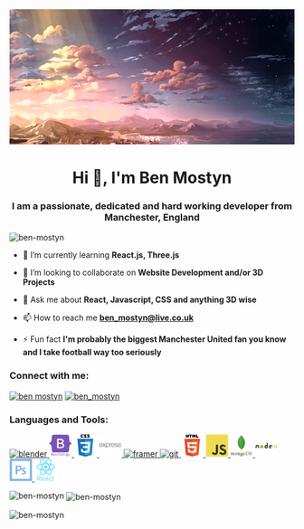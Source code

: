 <div align="center">
 <img width="1000" src="giffy.gif" >
</div>
<h1 align="center">Hi 👋, I'm Ben Mostyn</h1>
<h3 align="center">I am a passionate, dedicated and hard working developer from Manchester, England</h3>

<p align="left"> <img src="https://komarev.com/ghpvc/?username=ben-mostyn&label=Profile%20views&color=0e75b6&style=flat" alt="ben-mostyn" /> </p>

- 🌱 I’m currently learning **React.js, Three.js**

- 👯 I’m looking to collaborate on **Website Development and/or 3D Projects**

- 💬 Ask me about **React, Javascript, CSS and anything 3D wise**

- 📫 How to reach me **ben_mostyn@live.co.uk**

- ⚡ Fun fact **I'm probably the biggest Manchester United fan you know and I take football way too seriously**

<h3 align="left">Connect with me:</h3>
<p align="left">
<a href="https://linkedin.com/in/ben mostyn" target="blank"><img align="center" src="https://raw.githubusercontent.com/rahuldkjain/github-profile-readme-generator/master/src/images/icons/Social/linked-in-alt.svg" alt="ben mostyn" height="30" width="40" /></a>
<a href="https://instagram.com/ben_mostyn" target="blank"><img align="center" src="https://raw.githubusercontent.com/rahuldkjain/github-profile-readme-generator/master/src/images/icons/Social/instagram.svg" alt="ben_mostyn" height="30" width="40" /></a>
</p>

<h3 align="left">Languages and Tools:</h3>
<p align="left"> <a href="https://www.blender.org/" target="_blank" rel="noreferrer"> <img src="https://download.blender.org/branding/community/blender_community_badge_white.svg" alt="blender" width="40" height="40"/> </a> <a href="https://getbootstrap.com" target="_blank" rel="noreferrer"> <img src="https://raw.githubusercontent.com/devicons/devicon/master/icons/bootstrap/bootstrap-plain-wordmark.svg" alt="bootstrap" width="40" height="40"/> </a> <a href="https://www.w3schools.com/css/" target="_blank" rel="noreferrer"> <img src="https://raw.githubusercontent.com/devicons/devicon/master/icons/css3/css3-original-wordmark.svg" alt="css3" width="40" height="40"/> </a> <a href="https://expressjs.com" target="_blank" rel="noreferrer"> <img src="https://raw.githubusercontent.com/devicons/devicon/master/icons/express/express-original-wordmark.svg" alt="express" width="40" height="40"/> </a> <a href="https://www.framer.com/" target="_blank" rel="noreferrer"> <img src="https://www.vectorlogo.zone/logos/framer/framer-icon.svg" alt="framer" width="40" height="40"/> </a> <a href="https://git-scm.com/" target="_blank" rel="noreferrer"> <img src="https://www.vectorlogo.zone/logos/git-scm/git-scm-icon.svg" alt="git" width="40" height="40"/> </a> <a href="https://www.w3.org/html/" target="_blank" rel="noreferrer"> <img src="https://raw.githubusercontent.com/devicons/devicon/master/icons/html5/html5-original-wordmark.svg" alt="html5" width="40" height="40"/> </a> <a href="https://developer.mozilla.org/en-US/docs/Web/JavaScript" target="_blank" rel="noreferrer"> <img src="https://raw.githubusercontent.com/devicons/devicon/master/icons/javascript/javascript-original.svg" alt="javascript" width="40" height="40"/> </a> <a href="https://www.mongodb.com/" target="_blank" rel="noreferrer"> <img src="https://raw.githubusercontent.com/devicons/devicon/master/icons/mongodb/mongodb-original-wordmark.svg" alt="mongodb" width="40" height="40"/> </a> <a href="https://nodejs.org" target="_blank" rel="noreferrer"> <img src="https://raw.githubusercontent.com/devicons/devicon/master/icons/nodejs/nodejs-original-wordmark.svg" alt="nodejs" width="40" height="40"/> </a> <a href="https://www.photoshop.com/en" target="_blank" rel="noreferrer"> <img src="https://raw.githubusercontent.com/devicons/devicon/master/icons/photoshop/photoshop-line.svg" alt="photoshop" width="40" height="40"/> </a> <a href="https://reactjs.org/" target="_blank" rel="noreferrer"> <img src="https://raw.githubusercontent.com/devicons/devicon/master/icons/react/react-original-wordmark.svg" alt="react" width="40" height="40"/> </a> </p>

<p><img align="left" src="https://github-readme-stats.vercel.app/api/top-langs?username=ben-mostyn&show_icons=true&locale=en&layout=compact" alt="ben-mostyn" /></p>

<p>&nbsp;<img align="center" src="https://github-readme-stats.vercel.app/api?username=ben-mostyn&show_icons=true&locale=en" alt="ben-mostyn" /></p>

<p><img align="center" src="https://github-readme-streak-stats.herokuapp.com/?user=ben-mostyn&" alt="ben-mostyn" /></p>


